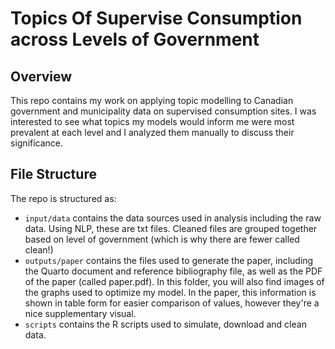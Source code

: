 # Topics Of Supervise Consumption across Levels of Government

## Overview

This repo contains my work on applying topic modelling to Canadian government and municipality data on supervised consumption sites. I was interested to see what topics my models would inform me were most prevalent at each level and I analyzed them manually to discuss their significance. 

## File Structure

The repo is structured as:

-   `input/data` contains the data sources used in analysis including the raw data. Using NLP, these are txt files. Cleaned files are grouped together based on level of government (which is why there are fewer called clean!)
-   `outputs/paper` contains the files used to generate the paper, including the Quarto document and reference bibliography file, as well as the PDF of the paper (called paper.pdf). In this folder, you will also find images of the graphs used to optimize my model. In the paper, this information is shown in table form for easier comparison of values, however they're a nice supplementary visual.
-   `scripts` contains the R scripts used to simulate, download and clean data.
